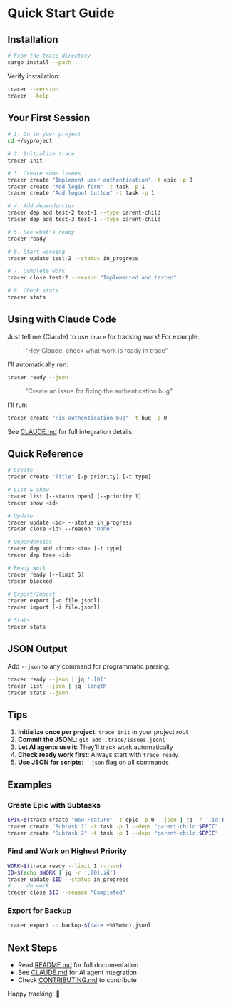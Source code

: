 # Quick Start Guide

## Installation

```bash
# From the trace directory
cargo install --path .
```

Verify installation:
```bash
tracer --version
tracer --help
```

## Your First Session

```bash
# 1. Go to your project
cd ~/myproject

# 2. Initialize trace
tracer init

# 3. Create some issues
tracer create "Implement user authentication" -t epic -p 0
tracer create "Add login form" -t task -p 1
tracer create "Add logout button" -t task -p 1

# 4. Add dependencies
tracer dep add test-2 test-1 --type parent-child
tracer dep add test-3 test-1 --type parent-child

# 5. See what's ready
tracer ready

# 6. Start working
tracer update test-2 --status in_progress

# 7. Complete work
tracer close test-2 --reason "Implemented and tested"

# 8. Check stats
tracer stats
```

## Using with Claude Code

Just tell me (Claude) to use `trace` for tracking work! For example:

> "Hey Claude, check what work is ready in trace"

I'll automatically run:
```bash
tracer ready --json
```

> "Create an issue for fixing the authentication bug"

I'll run:
```bash
tracer create "Fix authentication bug" -t bug -p 0
```

See [CLAUDE.md](CLAUDE.md) for full integration details.

## Quick Reference

```bash
# Create
tracer create "Title" [-p priority] [-t type]

# List & Show
tracer list [--status open] [--priority 1]
tracer show <id>

# Update
tracer update <id> --status in_progress
tracer close <id> --reason "Done"

# Dependencies
tracer dep add <from> <to> [-t type]
tracer dep tree <id>

# Ready Work
tracer ready [--limit 5]
tracer blocked

# Export/Import
tracer export [-o file.jsonl]
tracer import [-i file.jsonl]

# Stats
tracer stats
```

## JSON Output

Add `--json` to any command for programmatic parsing:

```bash
tracer ready --json | jq '.[0]'
tracer list --json | jq 'length'
tracer stats --json
```

## Tips

1. **Initialize once per project**: `trace init` in your project root
2. **Commit the JSONL**: `git add .trace/issues.jsonl`
3. **Let AI agents use it**: They'll track work automatically
4. **Check ready work first**: Always start with `trace ready`
5. **Use JSON for scripts**: `--json` flag on all commands

## Examples

### Create Epic with Subtasks
```bash
EPIC=$(trace create "New Feature" -t epic -p 0 --json | jq -r '.id')
tracer create "Subtask 1" -t task -p 1 --deps "parent-child:$EPIC"
tracer create "Subtask 2" -t task -p 1 --deps "parent-child:$EPIC"
```

### Find and Work on Highest Priority
```bash
WORK=$(trace ready --limit 1 --json)
ID=$(echo $WORK | jq -r '.[0].id')
tracer update $ID --status in_progress
# ... do work ...
tracer close $ID --reason "Completed"
```

### Export for Backup
```bash
tracer export -o backup-$(date +%Y%m%d).jsonl
```

## Next Steps

- Read [README.md](README.md) for full documentation
- See [CLAUDE.md](CLAUDE.md) for AI agent integration
- Check [CONTRIBUTING.md](CONTRIBUTING.md) to contribute

Happy tracking! 🚀
